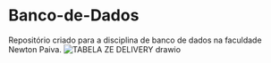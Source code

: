 # Banco-de-Dados
Repositório criado para a disciplina de banco de dados na faculdade Newton Paiva.
![TABELA ZE DELIVERY drawio](https://github.com/Felipeac8/Banco-de-Dados/assets/133305961/e044e144-cb8b-42e7-9ffd-43c5fbfee2b5)

